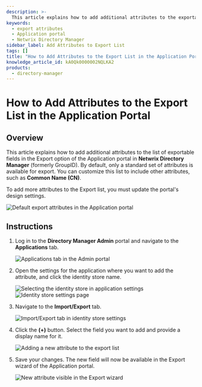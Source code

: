 ```yaml
---
description: >-
  This article explains how to add additional attributes to the exportable fields in the Application portal of Netwrix Directory Manager.
keywords:
  - export attributes
  - Application portal
  - Netwrix Directory Manager
sidebar_label: Add Attributes to Export List
tags: []
title: "How to Add Attributes to the Export List in the Application Portal"
knowledge_article_id: kA0Qk0000002NQLKA2
products:
  - directory-manager
---
```


# How to Add Attributes to the Export List in the Application Portal

## Overview

This article explains how to add additional attributes to the list of exportable fields in the Export option of the Application portal in **Netwrix Directory Manager** (formerly GroupID). By default, only a standard set of attributes is available for export. You can customize this list to include other attributes, such as **Common Name (CN)**.

To add more attributes to the Export list, you must update the portal's design settings.

![Default export attributes in the Application portal](./images/servlet_image_fcd2d3f5505b.png)

## Instructions

1. Log in to the **Directory Manager Admin** portal and navigate to the **Applications** tab.

   ![Applications tab in the Admin portal](./images/servlet_image_4a2ca5fd6383.png)

2. Open the settings for the application where you want to add the attribute, and click the identity store name.

   ![Selecting the identity store in application settings](./images/servlet_image_05a15540dbe3.png)  
   ![Identity store settings page](./images/servlet_image_6be283cbacf3.png)

3. Navigate to the **Import/Export** tab.

   ![Import/Export tab in identity store settings](./images/servlet_image_b3b231c5084a.png)

4. Click the **(+)** button. Select the field you want to add and provide a display name for it.

   ![Adding a new attribute to the export list](./images/servlet_image_e3c8f74e9668.png)

5. Save your changes. The new field will now be available in the Export wizard of the Application portal.

   ![New attribute visible in the Export wizard](./images/servlet_image_8105d4d50a18.png)